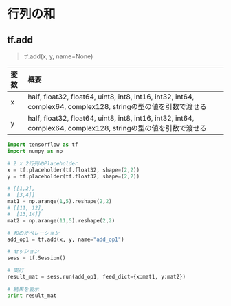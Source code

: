 
# 行列の和

## tf.add

> tf.add(x, y, name=None)

|変数|概要|
|:--|:--|
|x|half, float32, float64, uint8, int8, int16, int32, int64, complex64, complex128, stringの型の値を引数で渡せる|
|y|half, float32, float64, uint8, int8, int16, int32, int64, complex64, complex128, stringの型の値を引数で渡せる|


```python
import tensorflow as tf 
import numpy as np

# 2 x 2行列のPlaceholder
x = tf.placeholder(tf.float32, shape=(2,2))
y = tf.placeholder(tf.float32, shape=(2,2))

# [[1,2],
#  [3,4]]
mat1 = np.arange(1,5).reshape(2,2)
# [[11, 12],
#  [13,14]]
mat2 = np.arange(11,5).reshape(2,2)

# 和のオペレーション
add_op1 = tf.add(x, y, name="add_op1")

# セッション
sess = tf.Session()

# 実行
result_mat = sess.run(add_op1, feed_dict={x:mat1, y:mat2})

# 結果を表示
print result_mat
```


